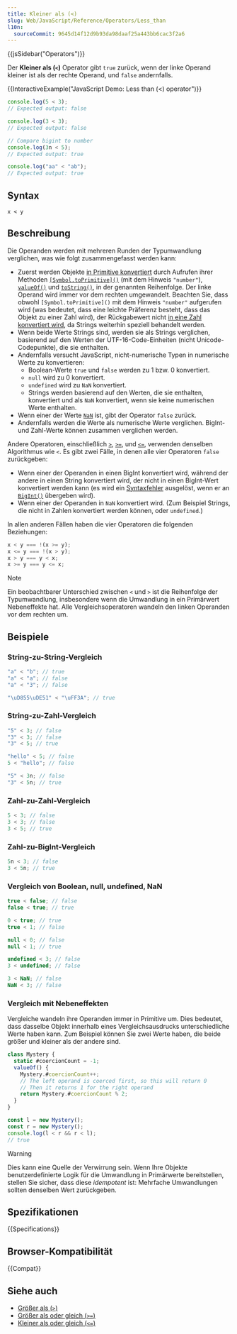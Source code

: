 ```yaml
---
title: Kleiner als (<)
slug: Web/JavaScript/Reference/Operators/Less_than
l10n:
  sourceCommit: 9645d14f12d9b93da98daaf25a443bb6cac3f2a6
---
```


{{jsSidebar("Operators")}}

Der **Kleiner als (`<`)** Operator gibt `true` zurück, wenn der linke Operand kleiner ist als der rechte Operand, und `false` andernfalls.

{{InteractiveExample("JavaScript Demo: Less than (<) operator")}}

```js interactive-example
console.log(5 < 3);
// Expected output: false

console.log(3 < 3);
// Expected output: false

// Compare bigint to number
console.log(3n < 5);
// Expected output: true

console.log("aa" < "ab");
// Expected output: true
```

## Syntax

```js-nolint
x < y
```

## Beschreibung

Die Operanden werden mit mehreren Runden der Typumwandlung verglichen, was wie folgt zusammengefasst werden kann:

- Zuerst werden Objekte [in Primitive konvertiert](/de/docs/Web/JavaScript/Guide/Data_structures#primitive_coercion) durch Aufrufen ihrer Methoden [`[Symbol.toPrimitive]()`](/de/docs/Web/JavaScript/Reference/Global_Objects/Symbol/toPrimitive) (mit dem Hinweis `"number"`), [`valueOf()`](/de/docs/Web/JavaScript/Reference/Global_Objects/Object/valueOf) und [`toString()`](/de/docs/Web/JavaScript/Reference/Global_Objects/Object/toString), in der genannten Reihenfolge. Der linke Operand wird immer vor dem rechten umgewandelt. Beachten Sie, dass obwohl `[Symbol.toPrimitive]()` mit dem Hinweis `"number"` aufgerufen wird (was bedeutet, dass eine leichte Präferenz besteht, dass das Objekt zu einer Zahl wird), der Rückgabewert nicht [in eine Zahl konvertiert wird](/de/docs/Web/JavaScript/Reference/Global_Objects/Number#number_coercion), da Strings weiterhin speziell behandelt werden.
- Wenn beide Werte Strings sind, werden sie als Strings verglichen, basierend auf den Werten der UTF-16-Code-Einheiten (nicht Unicode-Codepunkte), die sie enthalten.
- Andernfalls versucht JavaScript, nicht-numerische Typen in numerische Werte zu konvertieren:
  - Boolean-Werte `true` und `false` werden zu 1 bzw. 0 konvertiert.
  - `null` wird zu 0 konvertiert.
  - `undefined` wird zu `NaN` konvertiert.
  - Strings werden basierend auf den Werten, die sie enthalten, konvertiert und als `NaN` konvertiert, wenn sie keine numerischen Werte enthalten.
- Wenn einer der Werte [`NaN`](/de/docs/Web/JavaScript/Reference/Global_Objects/NaN) ist, gibt der Operator `false` zurück.
- Andernfalls werden die Werte als numerische Werte verglichen. BigInt- und Zahl-Werte können zusammen verglichen werden.

Andere Operatoren, einschließlich [`>`](/de/docs/Web/JavaScript/Reference/Operators/Greater_than), [`>=`](/de/docs/Web/JavaScript/Reference/Operators/Greater_than_or_equal), und [`<=`](/de/docs/Web/JavaScript/Reference/Operators/Less_than_or_equal), verwenden denselben Algorithmus wie `<`. Es gibt zwei Fälle, in denen alle vier Operatoren `false` zurückgeben:

- Wenn einer der Operanden in einen BigInt konvertiert wird, während der andere in einen String konvertiert wird, der nicht in einen BigInt-Wert konvertiert werden kann (es wird ein [Syntaxfehler](/de/docs/Web/JavaScript/Reference/Errors/Invalid_BigInt_syntax) ausgelöst, wenn er an [`BigInt()`](/de/docs/Web/JavaScript/Reference/Global_Objects/BigInt/BigInt) übergeben wird).
- Wenn einer der Operanden in `NaN` konvertiert wird. (Zum Beispiel Strings, die nicht in Zahlen konvertiert werden können, oder `undefined`.)

In allen anderen Fällen haben die vier Operatoren die folgenden Beziehungen:

```js
x < y === !(x >= y);
x <= y === !(x > y);
x > y === y < x;
x >= y === y <= x;
```

> [!NOTE]
> Ein beobachtbarer Unterschied zwischen `<` und `>` ist die Reihenfolge der Typumwandlung, insbesondere wenn die Umwandlung in ein Primärwert Nebeneffekte hat. Alle Vergleichsoperatoren wandeln den linken Operanden vor dem rechten um.

## Beispiele

### String-zu-String-Vergleich

```js
"a" < "b"; // true
"a" < "a"; // false
"a" < "3"; // false

"\uD855\uDE51" < "\uFF3A"; // true
```

### String-zu-Zahl-Vergleich

```js
"5" < 3; // false
"3" < 3; // false
"3" < 5; // true

"hello" < 5; // false
5 < "hello"; // false

"5" < 3n; // false
"3" < 5n; // true
```

### Zahl-zu-Zahl-Vergleich

```js
5 < 3; // false
3 < 3; // false
3 < 5; // true
```

### Zahl-zu-BigInt-Vergleich

```js
5n < 3; // false
3 < 5n; // true
```

### Vergleich von Boolean, null, undefined, NaN

```js
true < false; // false
false < true; // true

0 < true; // true
true < 1; // false

null < 0; // false
null < 1; // true

undefined < 3; // false
3 < undefined; // false

3 < NaN; // false
NaN < 3; // false
```

### Vergleich mit Nebeneffekten

Vergleiche wandeln ihre Operanden immer in Primitive um. Dies bedeutet, dass dasselbe Objekt innerhalb eines Vergleichsausdrucks unterschiedliche Werte haben kann. Zum Beispiel können Sie zwei Werte haben, die beide größer und kleiner als der andere sind.

```js
class Mystery {
  static #coercionCount = -1;
  valueOf() {
    Mystery.#coercionCount++;
    // The left operand is coerced first, so this will return 0
    // Then it returns 1 for the right operand
    return Mystery.#coercionCount % 2;
  }
}

const l = new Mystery();
const r = new Mystery();
console.log(l < r && r < l);
// true
```

> [!WARNING]
> Dies kann eine Quelle der Verwirrung sein. Wenn Ihre Objekte benutzerdefinierte Logik für die Umwandlung in Primärwerte bereitstellen, stellen Sie sicher, dass diese _idempotent_ ist: Mehrfache Umwandlungen sollten denselben Wert zurückgeben.

## Spezifikationen

{{Specifications}}

## Browser-Kompatibilität

{{Compat}}

## Siehe auch

- [Größer als (`>`)](/de/docs/Web/JavaScript/Reference/Operators/Greater_than)
- [Größer als oder gleich (`>=`)](/de/docs/Web/JavaScript/Reference/Operators/Greater_than_or_equal)
- [Kleiner als oder gleich (`<=`)](/de/docs/Web/JavaScript/Reference/Operators/Less_than_or_equal)
